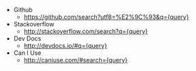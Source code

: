 
- Github
  - https://github.com/search?utf8=%E2%9C%93&q={query}
- Stackoverflow
  - http://stackoverflow.com/search?q={query}
- Dev Docs
  - http://devdocs.io/#q={query}
- Can I Use
  - http://caniuse.com/#search={query}

